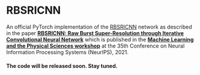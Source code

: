 # RBSRICNN
An official PyTorch implementation of the [RBSRICNN](https://github.com/RaoUmer/RBSRICNN) network as described in the paper **[RBSRICNN: Raw Burst Super-Resolution through Iterative Convolutional Neural Network](https://arxiv.org/abs/2110.13217)** which is published in the **[Machine Learning and the Physical Sciences workshop](https://ml4physicalsciences.github.io/2021/)** at the 35th Conference on Neural Information Processing Systems (NeurIPS), 2021.

#### The code will be released soon. Stay tuned. 
